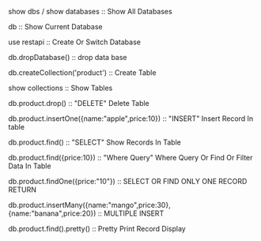 show dbs /  show databases :: Show All Databases

db :: Show Current Database

use restapi :: Create Or Switch Database

db.dropDatabase() :: drop data base

db.createCollection('product') :: Create Table

show collections :: Show Tables

db.product.drop() :: "DELETE" Delete Table

db.product.insertOne({name:"apple",price:10}) :: "INSERT" Insert Record In table

db.product.find() :: "SELECT"  Show Records In Table

db.product.find({price:10}) :: "Where Query"  Where Query Or Find Or Filter Data In Table 

db.product.findOne({price:"10"}) :: SELECT OR FIND ONLY ONE RECORD RETURN

db.product.insertMany({name:"mango",price:30},{name:"banana",price:20}) :: MULTIPLE INSERT

db.product.find().pretty() :: Pretty Print Record Display
